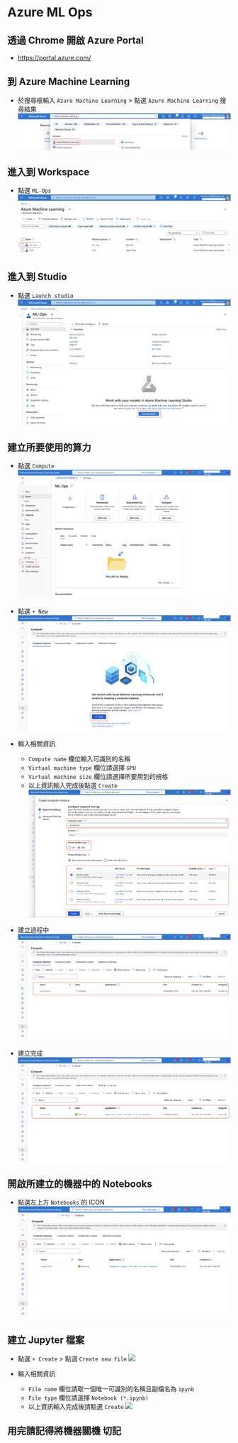 # Azure ML Ops
## 透過 Chrome 開啟 Azure Portal
* https://portal.azure.com/

## 到 Azure Machine Learning
* 於搜尋框輸入 `Azure Machine Learning` > 點選 `Azure Machine Learning` 搜尋結果
![](./Images/1.png)

## 進入到 Workspace
* 點選 `ML-Ops`
![](./Images/2.png)

## 進入到 Studio
* 點選 `Launch studio`
![](./Images/3.png)

## 建立所要使用的算力
* 點選 `Compute`
![](./Images/4.png)

* 點選 `+ New`
![](./Images/5.png)

* 輸入相關資訊
  * `Compute name` 欄位輸入可識別的名稱
  * `Virtual machine type` 欄位請選擇 `GPU`
  * `Virtual machine size` 欄位請選擇所要用到的規格
  * 以上資訊輸入完成後點選 `Create`
![](./Images/6.png)

* 建立過程中
![](./Images/7.png)

* 建立完成
![](./Images/8.png)

## 開啟所建立的機器中的 Notebooks
* 點選左上方 `Notebooks` 的 ICON
![](./Images/9.png)

## 建立 Jupyter 檔案
* 點選 `+ Create` > 點選 `Create new file`
![](./Images10.png)

* 輸入相關資訊
  * `File name` 欄位請取一個唯一可識別的名稱且副檔名為 `ipynb`
  * `File type` 欄位請選擇 `Notebook (*.ipynb)`
  * 以上資訊輸入完成後請點選 `Create`
![](./Images11.png)

## 用完請記得將機器關機 切記